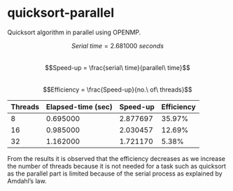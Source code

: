 # quicksort-parallel
Quicksort algorithm in parallel using OPENMP.

$$Serial\ time = 2.681000\ seconds$$  
$$Speed-up = \frac{serial\ time}{parallel\ time}$$  
$$Efficiency = \frac{Speed-up}{no.\ of\ threads}$$  


| Threads	| Elapsed-time (sec) |	Speed-up	| Efficiency |
| --- | --- | --- | --- |
| 8 |	0.695000	| 2.877697	| 35.97% |
| 16	| 0.985000	| 2.030457	| 12.69% |
| 32	| 1.162000	| 1.721170	| 5.38% |

From the results it is observed that the efficiency decreases as we increase the number of threads because it is not needed for a task such as quicksort as the parallel part is limited because of the serial process as explained by Amdahl’s law.
